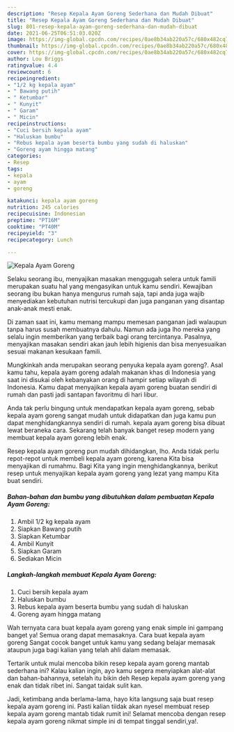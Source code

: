 ```yaml
---
description: "Resep Kepala Ayam Goreng Sederhana dan Mudah Dibuat"
title: "Resep Kepala Ayam Goreng Sederhana dan Mudah Dibuat"
slug: 801-resep-kepala-ayam-goreng-sederhana-dan-mudah-dibuat
date: 2021-06-25T06:51:03.020Z
image: https://img-global.cpcdn.com/recipes/0ae8b34ab220a57c/680x482cq70/kepala-ayam-goreng-foto-resep-utama.jpg
thumbnail: https://img-global.cpcdn.com/recipes/0ae8b34ab220a57c/680x482cq70/kepala-ayam-goreng-foto-resep-utama.jpg
cover: https://img-global.cpcdn.com/recipes/0ae8b34ab220a57c/680x482cq70/kepala-ayam-goreng-foto-resep-utama.jpg
author: Lou Briggs
ratingvalue: 4.4
reviewcount: 6
recipeingredient:
- "1/2 kg kepala ayam"
- " Bawang putih"
- " Ketumbar"
- " Kunyit"
- " Garam"
- " Micin"
recipeinstructions:
- "Cuci bersih kepala ayam"
- "Haluskan bumbu"
- "Rebus kepala ayam beserta bumbu yang sudah di haluskan"
- "Goreng ayam hingga matang"
categories:
- Resep
tags:
- kepala
- ayam
- goreng

katakunci: kepala ayam goreng 
nutrition: 245 calories
recipecuisine: Indonesian
preptime: "PT16M"
cooktime: "PT40M"
recipeyield: "3"
recipecategory: Lunch

---
```



![Kepala Ayam Goreng](https://img-global.cpcdn.com/recipes/0ae8b34ab220a57c/680x482cq70/kepala-ayam-goreng-foto-resep-utama.jpg)

Selaku seorang ibu, menyajikan masakan menggugah selera untuk famili merupakan suatu hal yang mengasyikan untuk kamu sendiri. Kewajiban seorang ibu bukan hanya mengurus rumah saja, tapi anda juga wajib menyediakan kebutuhan nutrisi tercukupi dan juga panganan yang disantap anak-anak mesti enak.

Di zaman  saat ini, kamu memang mampu memesan panganan jadi walaupun tanpa harus susah membuatnya dahulu. Namun ada juga lho mereka yang selalu ingin memberikan yang terbaik bagi orang tercintanya. Pasalnya, menyajikan masakan sendiri akan jauh lebih higienis dan bisa menyesuaikan sesuai makanan kesukaan famili. 



Mungkinkah anda merupakan seorang penyuka kepala ayam goreng?. Asal kamu tahu, kepala ayam goreng adalah makanan khas di Indonesia yang saat ini disukai oleh kebanyakan orang di hampir setiap wilayah di Indonesia. Kamu dapat menyajikan kepala ayam goreng buatan sendiri di rumah dan pasti jadi santapan favoritmu di hari libur.

Anda tak perlu bingung untuk mendapatkan kepala ayam goreng, sebab kepala ayam goreng sangat mudah untuk didapatkan dan juga kamu pun dapat menghidangkannya sendiri di rumah. kepala ayam goreng bisa dibuat lewat beraneka cara. Sekarang telah banyak banget resep modern yang membuat kepala ayam goreng lebih enak.

Resep kepala ayam goreng pun mudah dihidangkan, lho. Anda tidak perlu repot-repot untuk membeli kepala ayam goreng, karena Kita bisa menyajikan di rumahmu. Bagi Kita yang ingin menghidangkannya, berikut resep untuk menyajikan kepala ayam goreng yang lezat yang mampu Kita buat sendiri.

<!--inarticleads1-->

##### Bahan-bahan dan bumbu yang dibutuhkan dalam pembuatan Kepala Ayam Goreng:

1. Ambil 1/2 kg kepala ayam
1. Siapkan  Bawang putih
1. Siapkan  Ketumbar
1. Ambil  Kunyit
1. Siapkan  Garam
1. Sediakan  Micin




<!--inarticleads2-->

##### Langkah-langkah membuat Kepala Ayam Goreng:

1. Cuci bersih kepala ayam
1. Haluskan bumbu
1. Rebus kepala ayam beserta bumbu yang sudah di haluskan
1. Goreng ayam hingga matang




Wah ternyata cara buat kepala ayam goreng yang enak simple ini gampang banget ya! Semua orang dapat memasaknya. Cara buat kepala ayam goreng Sangat cocok banget untuk kamu yang sedang belajar memasak ataupun juga bagi kalian yang telah ahli dalam memasak.

Tertarik untuk mulai mencoba bikin resep kepala ayam goreng mantab sederhana ini? Kalau kalian ingin, ayo kamu segera menyiapkan alat-alat dan bahan-bahannya, setelah itu bikin deh Resep kepala ayam goreng yang enak dan tidak ribet ini. Sangat taidak sulit kan. 

Jadi, ketimbang anda berlama-lama, hayo kita langsung saja buat resep kepala ayam goreng ini. Pasti kalian tiidak akan nyesel membuat resep kepala ayam goreng mantab tidak rumit ini! Selamat mencoba dengan resep kepala ayam goreng nikmat simple ini di tempat tinggal sendiri,ya!.

